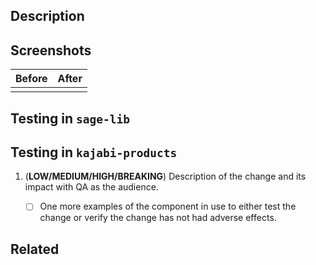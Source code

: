 ## Description
<!-- REQUIRED: add a short description of this update -->


## Screenshots
<!-- OPTIONAL(recommended): Show any visual updates -->
|  Before  |  After  |
|--------|--------|
|<!-- Before img here -->|<!-- After img here -->|


## Testing in `sage-lib`
<!-- REQUIRED: General notes here surrounding this change for observing the changes in `sage-lib` -->


## Testing in `kajabi-products`
<!-- REQUIRED: to support QA testing when this work is brought into `kajabi-products`, describe this PR, its impact level (LOW/MEDIUM/HIGH/BREAKING) and areas its affect can be tested (or if a new feature, places you can demonstrate it has not had adverse effects)
  Read more here: https://github.com/Kajabi/sage-lib/wiki/Version-Bump-Process
  IMPORTANT: Once merged, the list below should be transferred to the anticipated version bump PR -->
1. (**LOW/MEDIUM/HIGH/BREAKING**) Description of the change and its impact with QA as the audience.
   - [ ] One more examples of the component in use to either test the change or verify the change has not had adverse effects.


## Related
<!-- OPTIONAL: link to related issues or PRs for context -->

